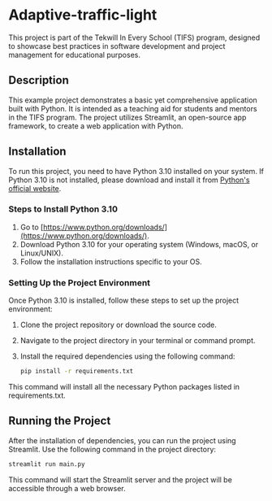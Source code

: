 # Adaptive-traffic-light

This project is part of the Tekwill In Every School (TIFS) program, designed to showcase best practices in software development and project management for educational purposes.

## Description

This example project demonstrates a basic yet comprehensive application built with Python. It is intended as a teaching aid for students and mentors in the TIFS program. The project utilizes Streamlit, an open-source app framework, to create a web application with Python.

## Installation

To run this project, you need to have Python 3.10 installed on your system. If Python 3.10 is not installed, please download and install it from [Python's official website](https://www.python.org/downloads/).

### Steps to Install Python 3.10

1. Go to [https://www.python.org/downloads/](https://www.python.org/downloads/).
2. Download Python 3.10 for your operating system (Windows, macOS, or Linux/UNIX).
3. Follow the installation instructions specific to your OS.

### Setting Up the Project Environment

Once Python 3.10 is installed, follow these steps to set up the project environment:

1. Clone the project repository or download the source code.
2. Navigate to the project directory in your terminal or command prompt.
3. Install the required dependencies using the following command:

   ```bash
   pip install -r requirements.txt
   ```
This command will install all the necessary Python packages listed in requirements.txt.

## Running the Project
After the installation of dependencies, you can run the project using Streamlit. Use the following command in the project directory:
  ```bash
  streamlit run main.py
  ```
This command will start the Streamlit server and the project will be accessible through a web browser.
